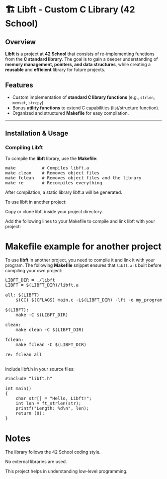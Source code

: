 # 🏗️ Libft - Custom C Library (42 School)

##  Overview  

**Libft** is a project at **42 School** that consists of re-implementing functions from the **C standard library**. The goal is to gain a deeper understanding of **memory management, pointers, and data structures**, while creating a **reusable** and **efficient** library for future projects.  

## Features  

- Custom implementation of **standard C library functions** (e.g., `strlen`, `memset`, `strcpy`).  
- Bonus **utility functions** to extend C capabilities (list/structure function).  
- Organized and structured **Makefile** for easy compilation.  

---

##  Installation & Usage  

###  **Compiling Libft** 

To compile the **libft** library, use the **Makefile**:  


<pre>
make          # Compiles libft.a  
make clean    # Removes object files  
make fclean   # Removes object files and the library  
make re       # Recompiles everything  
</pre>

After compilation, a static library libft.a will be generated.

To use libft in another project:

Copy or clone libft inside your project directory.

Add the following lines to your Makefile to compile and link libft with your project:

# Makefile example for another project

To use **libft** in another project, you need to compile it and link it with your program. The following **Makefile** snippet ensures that `libft.a` is built before compiling your own project:  
<pre>
LIBFT_DIR = ./libft
LIBFT = $(LIBFT_DIR)/libft.a

all: $(LIBFT)
	$(CC) $(CFLAGS) main.c -L$(LIBFT_DIR) -lft -o my_program

$(LIBFT):
	make -C $(LIBFT_DIR)

clean:
	make clean -C $(LIBFT_DIR)

fclean:
	make fclean -C $(LIBFT_DIR)

re: fclean all

</pre>

Include libft.h in your source files:

<pre>
#include "libft.h"

int main()
{
    char str[] = "Hello, Libft!";
    int len = ft_strlen(str);
    printf("Length: %d\n", len);
    return (0);
}
</pre>


# Notes
The library follows the 42 School coding style.

No external libraries are used.

This project helps in understanding low-level programming.
